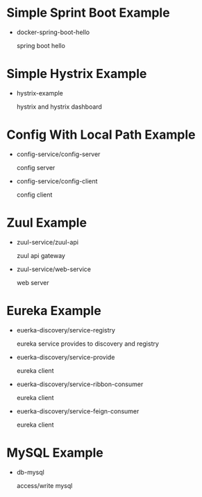 # Simple Sprint Boot Example

  - docker-spring-boot-hello

    spring boot hello


# Simple Hystrix Example

  - hystrix-example

    hystrix and hystrix dashboard


# Config With Local Path Example

  - config-service/config-server

    config server

  - config-service/config-client

    config client


# Zuul Example

  - zuul-service/zuul-api

    zuul api gateway

  - zuul-service/web-service

    web server


# Eureka Example

  - euerka-discovery/service-registry

    eureka service provides to discovery and registry

  - euerka-discovery/service-provide

    eureka client

  - euerka-discovery/service-ribbon-consumer

    eureka client

  - euerka-discovery/service-feign-consumer

    eureka client


# MySQL Example

  - db-mysql

    access/write mysql

